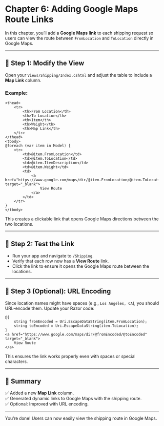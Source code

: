 
# Chapter 6: Adding Google Maps Route Links

In this chapter, you’ll add a **Google Maps link** to each shipping request so users can view the route between `FromLocation` and `ToLocation` directly in Google Maps.

---

## 🧰 Step 1: Modify the View

Open your `Views/Shipping/Index.cshtml` and adjust the table to include a **Map Link** column.

### Example:

```
<thead>
    <tr>
        <th>From Location</th>
        <th>To Location</th>
        <th>Item</th>
        <th>Weight</th>
        <th>Map Link</th>
    </tr>
</thead>
<tbody>
@foreach (var item in Model) {
    <tr>
        <td>@item.FromLocation</td>
        <td>@item.ToLocation</td>
        <td>@item.ItemDescription</td>
        <td>@item.Weight</td>
        <td>
            <a href="https://www.google.com/maps/dir/@item.FromLocation/@item.ToLocation" target="_blank">
                View Route
            </a>
        </td>
    </tr>
}
</tbody>
```

This creates a clickable link that opens Google Maps directions between the two locations.

---

## 🧰 Step 2: Test the Link

- Run your app and navigate to `/Shipping`.
- Verify that each row now has a **View Route** link.
- Click the link to ensure it opens the Google Maps route between the locations.

---

## 🧰 Step 3 (Optional): URL Encoding

Since location names might have spaces (e.g., `Los Angeles, CA`), you should URL-encode them. Update your Razor code:

```
@{
    string fromEncoded = Uri.EscapeDataString(item.FromLocation);
    string toEncoded = Uri.EscapeDataString(item.ToLocation);
}
<a href="https://www.google.com/maps/dir/@fromEncoded/@toEncoded" target="_blank">
    View Route
</a>
```

This ensures the link works properly even with spaces or special characters.

---

## 🎯 Summary

✅ Added a new **Map Link** column.  
✅ Generated dynamic links to Google Maps with the shipping route.  
✅ Optional: Improved with URL encoding.

---

You’re done! Users can now easily view the shipping route in Google Maps.
